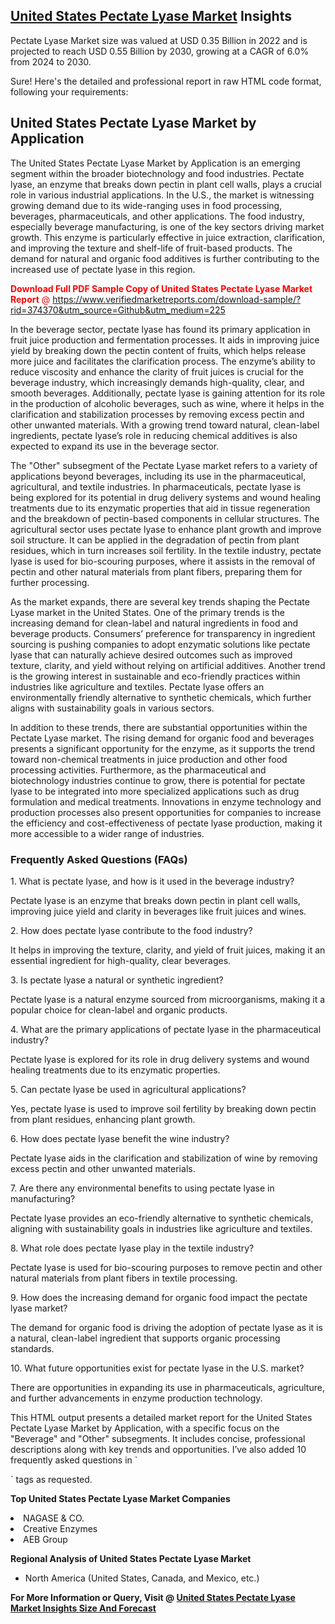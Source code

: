 <h2><a href="https://www.verifiedmarketreports.com/download-sample/?rid=374370&amp;utm_source=Github&amp;utm_medium=225" target="_blank">United States Pectate Lyase Market</a> Insights</h2><p>Pectate Lyase Market size was valued at USD 0.35 Billion in 2022 and is projected to reach USD 0.55 Billion by 2030, growing at a CAGR of 6.0% from 2024 to 2030.</p><p>Sure! Here's the detailed and professional report in raw HTML code format, following your requirements: <h2>United States Pectate Lyase Market by Application</h2> <p>The United States Pectate Lyase Market by Application is an emerging segment within the broader biotechnology and food industries. Pectate lyase, an enzyme that breaks down pectin in plant cell walls, plays a crucial role in various industrial applications. In the U.S., the market is witnessing growing demand due to its wide-ranging uses in food processing, beverages, pharmaceuticals, and other applications. The food industry, especially beverage manufacturing, is one of the key sectors driving market growth. This enzyme is particularly effective in juice extraction, clarification, and improving the texture and shelf-life of fruit-based products. The demand for natural and organic food additives is further contributing to the increased use of pectate lyase in this region. <p><span class=""><span style="color: #ff0000;"><strong>Download Full PDF Sample Copy of United States Pectate Lyase Market Report</strong> @ </span><a href="https://www.verifiedmarketreports.com/download-sample/?rid=374370&amp;utm_source=Github&amp;utm_medium=225" target="_blank">https://www.verifiedmarketreports.com/download-sample/?rid=374370&amp;utm_source=Github&amp;utm_medium=225</a></span></p></p> <p>In the beverage sector, pectate lyase has found its primary application in fruit juice production and fermentation processes. It aids in improving juice yield by breaking down the pectin content of fruits, which helps release more juice and facilitates the clarification process. The enzyme’s ability to reduce viscosity and enhance the clarity of fruit juices is crucial for the beverage industry, which increasingly demands high-quality, clear, and smooth beverages. Additionally, pectate lyase is gaining attention for its role in the production of alcoholic beverages, such as wine, where it helps in the clarification and stabilization processes by removing excess pectin and other unwanted materials. With a growing trend toward natural, clean-label ingredients, pectate lyase’s role in reducing chemical additives is also expected to expand its use in the beverage sector. <p>The "Other" subsegment of the Pectate Lyase market refers to a variety of applications beyond beverages, including its use in the pharmaceutical, agricultural, and textile industries. In pharmaceuticals, pectate lyase is being explored for its potential in drug delivery systems and wound healing treatments due to its enzymatic properties that aid in tissue regeneration and the breakdown of pectin-based components in cellular structures. The agricultural sector uses pectate lyase to enhance plant growth and improve soil structure. It can be applied in the degradation of pectin from plant residues, which in turn increases soil fertility. In the textile industry, pectate lyase is used for bio-scouring purposes, where it assists in the removal of pectin and other natural materials from plant fibers, preparing them for further processing. <p>As the market expands, there are several key trends shaping the Pectate Lyase market in the United States. One of the primary trends is the increasing demand for clean-label and natural ingredients in food and beverage products. Consumers’ preference for transparency in ingredient sourcing is pushing companies to adopt enzymatic solutions like pectate lyase that can naturally achieve desired outcomes such as improved texture, clarity, and yield without relying on artificial additives. Another trend is the growing interest in sustainable and eco-friendly practices within industries like agriculture and textiles. Pectate lyase offers an environmentally friendly alternative to synthetic chemicals, which further aligns with sustainability goals in various sectors. <p>In addition to these trends, there are substantial opportunities within the Pectate Lyase market. The rising demand for organic food and beverages presents a significant opportunity for the enzyme, as it supports the trend toward non-chemical treatments in juice production and other food processing activities. Furthermore, as the pharmaceutical and biotechnology industries continue to grow, there is potential for pectate lyase to be integrated into more specialized applications such as drug formulation and medical treatments. Innovations in enzyme technology and production processes also present opportunities for companies to increase the efficiency and cost-effectiveness of pectate lyase production, making it more accessible to a wider range of industries. <h3>Frequently Asked Questions (FAQs)</h3> <p>1. What is pectate lyase, and how is it used in the beverage industry?</p> <p>Pectate lyase is an enzyme that breaks down pectin in plant cell walls, improving juice yield and clarity in beverages like fruit juices and wines.</p> <p>2. How does pectate lyase contribute to the food industry?</p> <p>It helps in improving the texture, clarity, and yield of fruit juices, making it an essential ingredient for high-quality, clear beverages.</p> <p>3. Is pectate lyase a natural or synthetic ingredient?</p> <p>Pectate lyase is a natural enzyme sourced from microorganisms, making it a popular choice for clean-label and organic products.</p> <p>4. What are the primary applications of pectate lyase in the pharmaceutical industry?</p> <p>Pectate lyase is explored for its role in drug delivery systems and wound healing treatments due to its enzymatic properties.</p> <p>5. Can pectate lyase be used in agricultural applications?</p> <p>Yes, pectate lyase is used to improve soil fertility by breaking down pectin from plant residues, enhancing plant growth.</p> <p>6. How does pectate lyase benefit the wine industry?</p> <p>Pectate lyase aids in the clarification and stabilization of wine by removing excess pectin and other unwanted materials.</p> <p>7. Are there any environmental benefits to using pectate lyase in manufacturing?</p> <p>Pectate lyase provides an eco-friendly alternative to synthetic chemicals, aligning with sustainability goals in industries like agriculture and textiles.</p> <p>8. What role does pectate lyase play in the textile industry?</p> <p>Pectate lyase is used for bio-scouring purposes to remove pectin and other natural materials from plant fibers in textile processing.</p> <p>9. How does the increasing demand for organic food impact the pectate lyase market?</p> <p>The demand for organic food is driving the adoption of pectate lyase as it is a natural, clean-label ingredient that supports organic processing standards.</p> <p>10. What future opportunities exist for pectate lyase in the U.S. market?</p> <p>There are opportunities in expanding its use in pharmaceuticals, agriculture, and further advancements in enzyme production technology.</p> This HTML output presents a detailed market report for the United States Pectate Lyase Market by Application, with a specific focus on the "Beverage" and "Other" subsegments. It includes concise, professional descriptions along with key trends and opportunities. I’ve also added 10 frequently asked questions in `<p>` tags as requested.</p><p><strong>Top United States Pectate Lyase Market Companies</strong></p><div data-test-id=""><p><li>NAGASE & CO.</li><li> Creative Enzymes</li><li> AEB Group</li></p><div><strong>Regional Analysis of&nbsp;United States Pectate Lyase Market</strong></div><ul><li dir="ltr"><p dir="ltr">North America&nbsp;(United States, Canada, and Mexico, etc.)</p></li></ul><p><strong>For More Information or Query, Visit @&nbsp;</strong><strong><a href="https://www.verifiedmarketreports.com/product/pectate-lyase-market/?utm_source=Github&amp;utm_medium=225" target="_blank">United States Pectate Lyase Market Insights Size And Forecast</a></strong></p></div>
